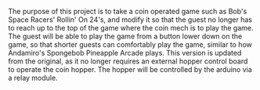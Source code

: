 The purpose of this project is to take a coin operated game such as Bob's Space Racers' Rollin' On 24's, and modify it so that the guest no longer has to reach up to the top of the game where the coin mech is to play the game. The guest will be able to play the game from a button lower down on the game, so that shorter guests can comfortably play the game, similar to how Andamiro's Spongebob Pineapple Arcade plays.
This version is updated from the original, as it no longer requires an external hopper control board to operate the coin hopper. The hopper will be controlled by the arduino via a relay module.
